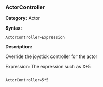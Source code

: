 ### ActorController

**Category:**
Actor

**Syntax:**

```scorpionengine
ActorController=Expression
```

**Description:**

Override the joystick controller for the actor

Expression: The expression such as X+5

```scorpionengine

ActorController=5*5

```
